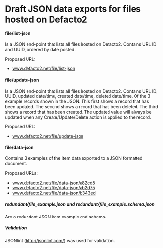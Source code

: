 Draft JSON data exports for files hosted on Defacto2
==================

#### file/list-json

Is a JSON end-point that lists all files hosted on Defacto2. Contains URL ID and UUID, ordered by date posted.

Proposed URL:
* www.defacto2.net/file/list-json

#### file/update-json
Is a JSON end-point that lists all files hosted on Defacto2. Contains URL ID, UUID, updated date/time, created date/time, deleted date/time.
Of the 3 example records shown in the JSON. This first shows a record that has been updated. The second shows a record that has been deleted. The third shows a record that has been created. The updated value will always be updated when any Create/Update/Delete action is applied to the record.

Proposed URL:
* www.defacto2.net/file/update-json

#### file/data-json
Contains 3 examples of the item data exported to a JSON formatted document.

Proposed URLs: 
* www.defacto2.net/file/data-json/a82cd5
* www.defacto2.net/file/data-json/ab2d75
* www.defacto2.net/file/data-json/b343ed

##### redundant/file_example.json and redundant/file_example.schema.json 
Are a redundant JSON item example and schema.

##### Validation
JSONlint (http://jsonlint.com/) was used for validation.
